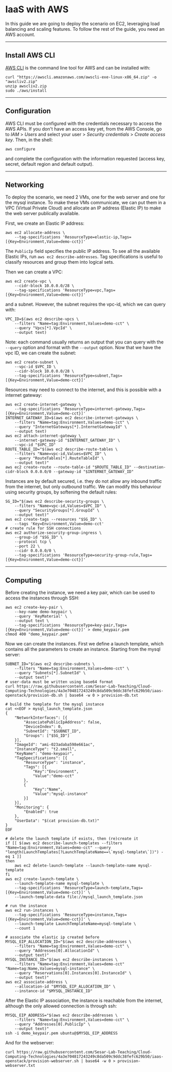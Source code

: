 # IaaS with AWS

In this guide we are going to deploy the scenario on EC2, leveraging load balancing and scaling features. To follow the rest of the guide, you need an AWS account.

---

## Install AWS CLI

[AWS CLI](https://docs.aws.amazon.com/cli/latest/userguide/getting-started-install.html) is the command line tool for AWS and can be installed with:

```
curl "https://awscli.amazonaws.com/awscli-exe-linux-x86_64.zip" -o "awscliv2.zip"
unzip awscliv2.zip
sudo ./aws/install
```

---

## Configuration

AWS CLI must be configured with the credentials necessary to access the AWS APIs. If you don't have an access key yet, from the AWS Console, go to *IAM* > *Users* and select your user > *Security credentials* > *Create access key*. Then, in the shell:

```
aws configure
```

and complete the configuration with the information requested (access key, secret, default region and default output).

---

## Networking

To deploy the scenario, we need 2 VMs, one for the web server and one for the mysql instance. To make these VMs communicate, we can put them in a VPC (Virtual Private Cloud) and allocate an IP address (Elastic IP) to make the web server publically available.

First, we create an Elastic IP address:

```
aws ec2 allocate-address \
    --tag-specifications 'ResourceType=elastic-ip,Tags=[{Key=Environment,Value=demo-cct}]'
```

The `PublicIp` field specifies the public IP address. To see all the available Elastic IPs, run `aws ec2 describe-addresses`. Tag specifications is useful to classify resources and group them into logical sets.

Then we can create a VPC:

```
aws ec2 create-vpc \
    --cidr-block 10.0.0.0/28 \
    --tag-specifications 'ResourceType=vpc,Tags=[{Key=Environment,Value=demo-cct}]'
```

and a subnet. However, the subnet requires the vpc-id, which we can query with:

```
VPC_ID=$(aws ec2 describe-vpcs \
    --filters "Name=tag:Environment,Values=demo-cct" \
    --query "Vpcs[*].VpcId" \
    --output text)
```

Note: each command usually returns an output that you can query with the `--query` option and format with the `--output` option. Now that we have the vpc ID, we can create the subnet:

```
aws ec2 create-subnet \
    --vpc-id $VPC_ID \
    --cidr-block 10.0.0.0/28 \
    --tag-specifications 'ResourceType=subnet,Tags=[{Key=Environment,Value=demo-cct}]'
```

Resources may need to connect to the internet, and this is possible with a internet gateway:

```
aws ec2 create-internet-gateway \
    --tag-specifications 'ResourceType=internet-gateway,Tags=[{Key=Environment,Value=demo-cct}]'
INTERNET_GATEWAY_ID=$(aws ec2 describe-internet-gateways \
    --filters "Name=tag:Environment,Values=demo-cct" \
    --query "InternetGateways[*].InternetGatewayId" \
    --output text)
aws ec2 attach-internet-gateway \
    --internet-gateway-id "$INTERNET_GATEWAY_ID" \
    --vpc-id "$VPC_ID"
ROUTE_TABLE_ID="$(aws ec2 describe-route-tables \
    --filters "Name=vpc-id,Values=$VPC_ID" \
    --query "RouteTables[*].RouteTableId" \
    --output text)"
aws ec2 create-route --route-table-id "$ROUTE_TABLE_ID" --destination-cidr-block 0.0.0.0/0 --gateway-id "$INTERNET_GATEWAY_ID"
```

Instances are by default secured, i.e. they do not allow any inbound traffic from the internet, but only outbound traffic. We can modify this behaviour using security groups, by softening the default rules:

```
SG_ID="$(aws ec2 describe-security-groups \
    --filters "Name=vpc-id,Values=$VPC_ID" \
    --query "SecurityGroups[*].GroupId" \
    --output text)"
aws ec2 create-tags --resources "$SG_ID" \
    --tags 'Key=Environment,Value=demo-cct'
# create rule for SSH connections
aws ec2 authorize-security-group-ingress \
    --group-id "$SG_ID" \
    --protocol tcp \
    --port 22 \
    --cidr 0.0.0.0/0 \
    --tag-specifications 'ResourceType=security-group-rule,Tags=[{Key=Environment,Value=demo-cct}]'
```

---

## Computing

Before creating the instance, we need a key pair, which can be used to access the instances through SSH:

```
aws ec2 create-key-pair \
    --key-name demo-keypair \
    --query 'KeyMaterial' \
    --output text \
    --tag-specifications 'ResourceType=key-pair,Tags=[{Key=Environment,Value=demo-cct}]' > demo_keypair.pem
chmod 400 "demo_keypair.pem"
```

Now we can create the instances. First we define a launch template, which contains all the parameters to create an instance. Starting from the mysql server:

```
SUBNET_ID="$(aws ec2 describe-subnets \
    --filters "Name=tag:Environment,Values=demo-cct" \
    --query "Subnets[*].SubnetId" \
    --output text)"
# user-data must be written using base64 format
curl https://raw.githubusercontent.com/Sesar-Lab-Teaching/Cloud-Computing-Technologies/4a3e704817243249c8da509c9ddc38fefc629b50/iaas-openstack/provision-db.sh | base64 -w 0 > provision-db.txt

# build the template for the mysql instance
cat <<EOF > mysql_launch_template.json
{
    "NetworkInterfaces": [{
        "AssociatePublicIpAddress": false,
        "DeviceIndex": 0,
        "SubnetId": "$SUBNET_ID",
        "Groups": ["$SG_ID"]
    }],
    "ImageId": "ami-023adaba598e661ac",
    "InstanceType": "t2.small",
    "KeyName": "demo-keypair",
    "TagSpecifications": [{
        "ResourceType": "instance",
        "Tags": [{
            "Key":"Environment",
            "Value":"demo-cct"
        },
        {
            "Key":"Name",
            "Value":"mysql-instance"
        }]
    }],
    "Monitoring": {
        "Enabled": true
    },
    "UserData": "$(cat provision-db.txt)"
}
EOF

# delete the launch template if exists, then (re)create it
if [[ $(aws ec2 describe-launch-templates --filters "Name=tag:Environment,Values=demo-cct" --query "length(LaunchTemplates[?LaunchTemplateName==\`mysql-template\`])") -eq 1 ]]
then
    aws ec2 delete-launch-template --launch-template-name mysql-template
fi
aws ec2 create-launch-template \
    --launch-template-name mysql-template \
    --tag-specifications 'ResourceType=launch-template,Tags=[{Key=Environment,Value=demo-cct}]' \
    --launch-template-data file://mysql_launch_template.json

# run the instance
aws ec2 run-instances \
    --tag-specifications 'ResourceType=instance,Tags=[{Key=Environment,Value=demo-cct}]' \
    --launch-template LaunchTemplateName=mysql-template \
    --count 1

# associate the elastic ip created before
MYSQL_EIP_ALLOCATION_ID="$(aws ec2 describe-addresses \
    --filters "Name=tag:Environment,Values=demo-cct" \
    --query "Addresses[0].AllocationId" \
    --output text)"
MYSQL_INSTANCE_ID="$(aws ec2 describe-instances \
    --filters "Name=tag:Environment,Values=demo-cct" "Name=tag:Name,Values=mysql-instance" \
    --query "Reservations[0].Instances[0].InstanceId" \
    --output text)"
aws ec2 associate-address \
    --allocation-id "$MYSQL_EIP_ALLOCATION_ID" \
    --instance-id "$MYSQL_INSTANCE_ID"
```

After the Elastic IP association, the instance is reachable from the internet, although the only allowed connection is through ssh:

```
MYSQL_EIP_ADDRESS="$(aws ec2 describe-addresses \
    --filters "Name=tag:Environment,Values=demo-cct" \
    --query "Addresses[0].PublicIp" \
    --output text)"
ssh -i demo_keypair.pem ubuntu@$MYSQL_EIP_ADDRESS
```


And for the webserver:

```
curl https://raw.githubusercontent.com/Sesar-Lab-Teaching/Cloud-Computing-Technologies/4a3e704817243249c8da509c9ddc38fefc629b50/iaas-openstack/provision-webserver.sh | base64 -w 0 > provision-webserver.txt
```













